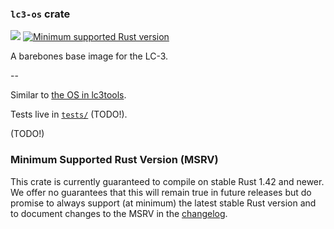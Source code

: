 ### `lc3-os` crate

[![](https://github.com/ut-utp/prototype/workflows/os/badge.svg)](https://github.com/ut-utp/prototype/actions?query=workflow%3Aos)
[![Minimum supported Rust version](https://img.shields.io/badge/rustc-1.42+-red.svg?style=for-the-badge&logo=rust)](#minimum-supported-rust-version-msrv)

A barebones base image for the LC-3.

--

Similar to [the OS in lc3tools](https://github.com/chiragsakhuja/lc3tools/blob/b5d7245aabc33a05f28cc124202fd1532b1d9609/backend/lc3os.cpp#L12-L673).

Tests live in [`tests/`](tests/) (TODO!).

(TODO!)

### Minimum Supported Rust Version (MSRV)

This crate is currently guaranteed to compile on stable Rust 1.42 and newer. We offer no guarantees that this will remain true in future releases but do promise to always support (at minimum) the latest stable Rust version and to document changes to the MSRV in the [changelog](CHANGELOG.md).
